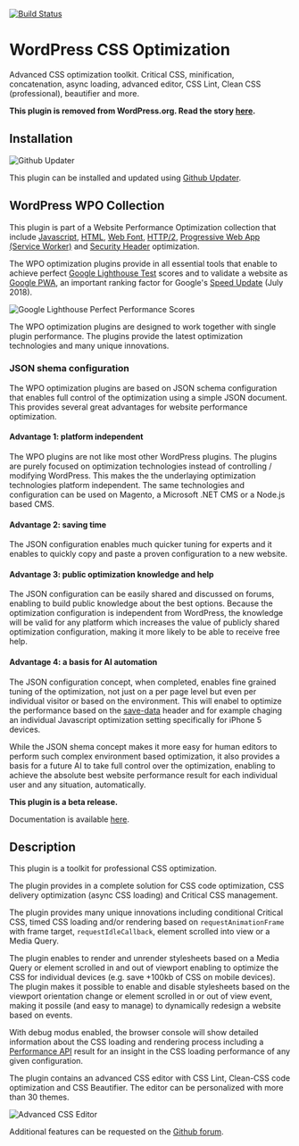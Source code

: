 [![Build Status](https://travis-ci.org/o10n-x/wordpress-css-optimization.svg?branch=master)](https://travis-ci.org/o10n-x/wordpress-css-optimization)

# WordPress CSS Optimization

Advanced CSS optimization toolkit. Critical CSS, minification, concatenation, async loading, advanced editor, CSS Lint, Clean CSS (professional), beautifier and more.

**This plugin is removed from WordPress.org. Read the story [here](https://github.com/o10n-x/wordpress-css-optimization/issues/4).**

## Installation

![Github Updater](https://github.com/afragen/github-updater/raw/develop/assets/GitHub_Updater_logo_small.png)

This plugin can be installed and updated using [Github Updater](https://github.com/afragen/github-updater).

## WordPress WPO Collection

This plugin is part of a Website Performance Optimization collection that include [Javascript](https://github.com/o10n-x/wordpress-javascript-optimization), [HTML](https://github.com/o10n-x/wordpress-html-optimization), [Web Font](https://github.com/o10n-x/wordpress-font-optimization), [HTTP/2](https://github.com/o10n-x/wordpress-http2-optimization), [Progressive Web App (Service Worker)](https://github.com/o10n-x/wordpress-pwa-optimization) and [Security Header](https://github.com/o10n-x/wordpress-security-header-optimization) optimization. 

The WPO optimization plugins provide in all essential tools that enable to achieve perfect [Google Lighthouse Test](https://developers.google.com/web/tools/lighthouse/) scores and to validate a website as [Google PWA](https://developers.google.com/web/progressive-web-apps/), an important ranking factor for Google's [Speed Update](https://searchengineland.com/google-speed-update-page-speed-will-become-ranking-factor-mobile-search-289904) (July 2018).

![Google Lighthouse Perfect Performance Scores](https://github.com/o10n-x/wordpress-css-optimization/blob/master/docs/images/google-lighthouse-pwa-validation.jpg)

The WPO optimization plugins are designed to work together with single plugin performance. The plugins provide the latest optimization technologies and many unique innovations.

### JSON shema configuration

The WPO optimization plugins are based on JSON schema configuration that enables full control of the optimization using a simple JSON document. This provides several great advantages for website performance optimization.

#### Advantage 1: platform independent

The WPO plugins are not like most other WordPress plugins. The plugins are purely focused on optimization technologies instead of controlling / modifying WordPress. This makes the the underlaying optimization technologies platform independent. The same technologies and configuration can be used on Magento, a Microsoft .NET CMS or a Node.js based CMS. 

#### Advantage 2: saving time

The JSON configuration enables much quicker tuning for experts and it enables to quickly copy and paste a proven configuration to a new website.

#### Advantage 3: public optimization knowledge and help

The JSON configuration can be easily shared and discussed on forums, enabling to build public knowledge about the best options. Because the optimization configuration is independent from WordPress, the knowledge will be valid for any platform which increases the value of publicly shared optimization configuration, making it more likely to be able to receive free help.

#### Advantage 4: a basis for AI automation

The JSON configuration concept, when completed, enables fine grained tuning of the optimization, not just on a per page level but even per individual visitor or based on the environment. This will enabel to optimize the performance based on the [save-data](https://developers.google.com/web/updates/2016/02/save-data) header and for example chaging an individual Javascript optimization setting specifically for iPhone 5 devices. 

While the JSON shema concept makes it more easy for human editors to perform such complex environment based optimization, it also provides a basis for a future AI to take full control over the optimization, enabling to achieve the absolute best website performance result for each individual user and any situation, automatically.

**This plugin is a beta release.**

Documentation is available [here](https://github.com/o10n-x/wordpress-css-optimization/tree/master/docs).

## Description

This plugin is a toolkit for professional CSS optimization.

The plugin provides in a complete solution for CSS code optimization, CSS delivery optimization (async CSS loading) and Critical CSS management.

The plugin provides many unique innovations including conditional Critical CSS, timed CSS loading and/or rendering based on `requestAnimationFrame` with frame target, `requestIdleCallback`, element scrolled into view or a Media Query.

The plugin enables to render and unrender stylesheets based on a Media Query or element scrolled in and out of viewport enabling to optimize the CSS for individual devices (e.g. save +100kb of CSS on mobile devices). The plugin makes it possible to enable and disable stylesheets based on the viewport orientation change or element scrolled in or out of view event, making it possile (and easy to manage) to dynamically redesign a website based on events.

With debug modus enabled, the browser console will show detailed information about the CSS loading and rendering process including a [Performance API](https://developer.mozilla.org/nl/docs/Web/API/Performance) result for an insight in the CSS loading performance of any given configuration.

The plugin contains an advanced CSS editor with CSS Lint, Clean-CSS code optimization and CSS Beautifier. The editor can be personalized with more than 30 themes.

![Advanced CSS Editor](https://github.com/o10n-x/wordpress-css-optimization/blob/master/docs/images/css-editor.png)

Additional features can be requested on the [Github forum](https://github.com/o10n-x/wordpress-css-optimization/issues).
